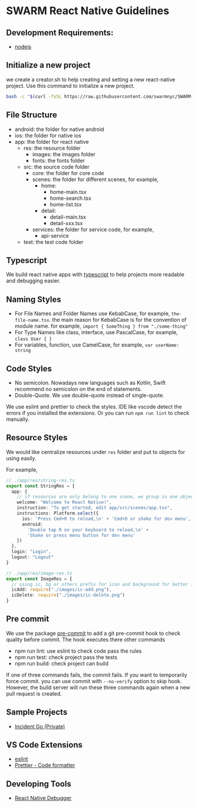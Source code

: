 # SWARM React Native Guidelines

## Development Requirements:
- [nodejs](https://nodejs.org/en/download/current/)

## Initialize a new project
we create a creator.sh to help creating and setting a new react-native project. 
Use this command to initialize a new project.
``` bash
bash -c "$(curl -fsSL https://raw.githubusercontent.com/swarmnyc/SWARM-Project-Guidelines/master/react-native/creator.sh)"
```

## File Structure
- android: the folder for native android
- ios: the folder for native ios 
- app: the folder for react native
  - res: the resource folder
    - images: the images folder
    - fonts: the fonts folder
  - src: the source code folder
    - core: the folder for core code
    - scenes: the folder for different scenes, for example,
      - home:
        - home-main.tsx
        - home-search.tsx
        - home-list.tsx
      - detail:
        - detail-main.tsx
        - detail-xxx.tsx
    - services: the folder for service code, for example,
      - api-service
  - test: the test code folder

## Typescript
We build react native apps with [typescript](https://www.typescriptlang.org/index.html) to help projects more readable and debugging easier.

## Naming Styles
- For File Names and Folder Names use KebabCase, for example, `the-file-name.tsx`. the main reason for KebabCase is for the convention of module name. for example, `import { SomeThing } from "./some-thing"`
- For Type Names like class, interface, use PascalCase, for example, `class User { }`
- For variables, function, use CamelCase, for example, `var userName: string`

## Code Styles
- No semicolon. Nowadays new languages such as Kotlin, Swift recommend no semicolon on the end of statements.
- Double-Quote. We use double-quote instead of single-quote. 

We use eslint and prettier to check the styles. IDE like vscode detect the errors if you installed the extensions. Or you can run `npm run lint` to check manually.

## Resource Styles
We would like centralize resources under `res` folder and put to objects for using easily. 

For example,
``` ts
// ./app/res/string-res.ts
export const StringRes = {
  app: {
    // if resources are only belong to one scene, we group in one object
    welcome: "Welcome to React Native!",
    instruction: "To get started, edit app/src/scenes/app.tsx",
    instructions: Platform.select({
      ios: 'Press Cmd+R to reload,\n' + 'Cmd+D or shake for dev menu',
      android:
        'Double tap R on your keyboard to reload,\n' +
        'Shake or press menu button for dev menu'
    })
  },
  login: "Login",
  logout: "Logout"
}

// ./app/res/image-res.ts
export const ImageRes = {
  // using ic, bg or others prefix for icon and background for better identifying
  icAdd: require("./images/ic-add.png"),
  icDelete: require("./images/ic-delete.png")
}
```

## Pre commit
We use the package [pre-commit](https://github.com/observing/pre-commit) to add a git pre-commit hook to check quality before commit. The hook executes there other commands
- npm run lint: use eslint to check code pass the rules
- npm run test: check project pass the tests
- npm run build: check project can build

If one of three commands fails, the commit fails. If you want to temporarily force commit. you can use commit with `--no-verify` option to skip hook. However, the build server will run these three commands again when a new pull request is created.

## Sample Projects
- [Incident Go (Private)](https://gitlab.com/swarmnyc/incident-code-app)

## VS Code Extensions
- [eslint](https://marketplace.visualstudio.com/items?itemName=dbaeumer.vscode-eslint)
- [Prettier - Code formatter](https://marketplace.visualstudio.com/items?itemName=esbenp.prettier-vscode)

## Developing Tools
- [React Native Debugger](https://github.com/jhen0409/react-native-debugger)